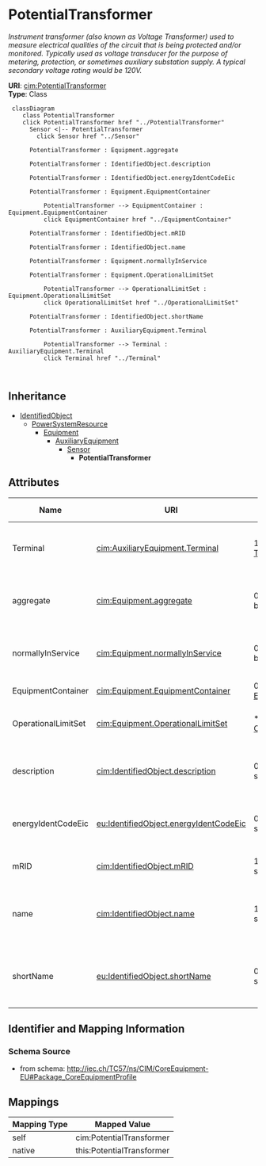 # PotentialTransformer


_Instrument transformer (also known as Voltage Transformer) used to measure electrical qualities of the circuit that is being protected and/or monitored. Typically used as voltage transducer for the purpose of metering, protection, or sometimes auxiliary substation supply. A typical secondary voltage rating would be 120V._





**URI**: [cim:PotentialTransformer](http://iec.ch/TC57/CIM100#PotentialTransformer)<br />
**Type**: Class




```mermaid
 classDiagram
    class PotentialTransformer
    click PotentialTransformer href "../PotentialTransformer"
      Sensor <|-- PotentialTransformer
        click Sensor href "../Sensor"
      
      PotentialTransformer : Equipment.aggregate
        
      PotentialTransformer : IdentifiedObject.description
        
      PotentialTransformer : IdentifiedObject.energyIdentCodeEic
        
      PotentialTransformer : Equipment.EquipmentContainer
        
          PotentialTransformer --> EquipmentContainer : Equipment.EquipmentContainer
          click EquipmentContainer href "../EquipmentContainer"
        
      PotentialTransformer : IdentifiedObject.mRID
        
      PotentialTransformer : IdentifiedObject.name
        
      PotentialTransformer : Equipment.normallyInService
        
      PotentialTransformer : Equipment.OperationalLimitSet
        
          PotentialTransformer --> OperationalLimitSet : Equipment.OperationalLimitSet
          click OperationalLimitSet href "../OperationalLimitSet"
        
      PotentialTransformer : IdentifiedObject.shortName
        
      PotentialTransformer : AuxiliaryEquipment.Terminal
        
          PotentialTransformer --> Terminal : AuxiliaryEquipment.Terminal
          click Terminal href "../Terminal"
        
      
```





## Inheritance
* [IdentifiedObject](IdentifiedObject.md)
    * [PowerSystemResource](PowerSystemResource.md)
        * [Equipment](Equipment.md)
            * [AuxiliaryEquipment](AuxiliaryEquipment.md)
                * [Sensor](Sensor.md)
                    * **PotentialTransformer**



## Attributes


| Name | URI | Cardinality and Range | Description | Inheritance |
| ---  | --- | --- | --- | --- |
| Terminal | [cim:AuxiliaryEquipment.Terminal](http://iec.ch/TC57/CIM100#AuxiliaryEquipment.Terminal) | 1 <br />  [Terminal](Terminal.md)  | The Terminal at the equipment where the AuxiliaryEquipment is attached | [AuxiliaryEquipment](AuxiliaryEquipment.md) |
| aggregate | [cim:Equipment.aggregate](http://iec.ch/TC57/CIM100#Equipment.aggregate) | 0..1 <br />  boolean  | The aggregate flag provides an alternative way of representing an aggregated ... | [Equipment](Equipment.md) |
| normallyInService | [cim:Equipment.normallyInService](http://iec.ch/TC57/CIM100#Equipment.normallyInService) | 0..1 <br />  boolean  | Specifies the availability of the equipment under normal operating conditions | [Equipment](Equipment.md) |
| EquipmentContainer | [cim:Equipment.EquipmentContainer](http://iec.ch/TC57/CIM100#Equipment.EquipmentContainer) | 0..1 <br />  [EquipmentContainer](EquipmentContainer.md)  | Container of this equipment | [Equipment](Equipment.md) |
| OperationalLimitSet | [cim:Equipment.OperationalLimitSet](http://iec.ch/TC57/CIM100#Equipment.OperationalLimitSet) | * <br />  [OperationalLimitSet](OperationalLimitSet.md)  | The operational limit sets associated with this equipment | [Equipment](Equipment.md) |
| description | [cim:IdentifiedObject.description](http://iec.ch/TC57/CIM100#IdentifiedObject.description) | 0..1 <br />  string  | The description is a free human readable text describing or naming the object | [IdentifiedObject](IdentifiedObject.md) |
| energyIdentCodeEic | [eu:IdentifiedObject.energyIdentCodeEic](http://iec.ch/TC57/CIM100-European#IdentifiedObject.energyIdentCodeEic) | 0..1 <br />  string  | The attribute is used for an exchange of the EIC code (Energy identification ... | [IdentifiedObject](IdentifiedObject.md) |
| mRID | [cim:IdentifiedObject.mRID](http://iec.ch/TC57/CIM100#IdentifiedObject.mRID) | 1 <br />  string  | Master resource identifier issued by a model authority | [IdentifiedObject](IdentifiedObject.md) |
| name | [cim:IdentifiedObject.name](http://iec.ch/TC57/CIM100#IdentifiedObject.name) | 1 <br />  string  | The name is any free human readable and possibly non unique text naming the o... | [IdentifiedObject](IdentifiedObject.md) |
| shortName | [eu:IdentifiedObject.shortName](http://iec.ch/TC57/CIM100-European#IdentifiedObject.shortName) | 0..1 <br />  string  | The attribute is used for an exchange of a human readable short name with len... | [IdentifiedObject](IdentifiedObject.md) |









## Identifier and Mapping Information







### Schema Source


* from schema: http://iec.ch/TC57/ns/CIM/CoreEquipment-EU#Package_CoreEquipmentProfile





## Mappings

| Mapping Type | Mapped Value |
| ---  | ---  |
| self | cim:PotentialTransformer |
| native | this:PotentialTransformer |




